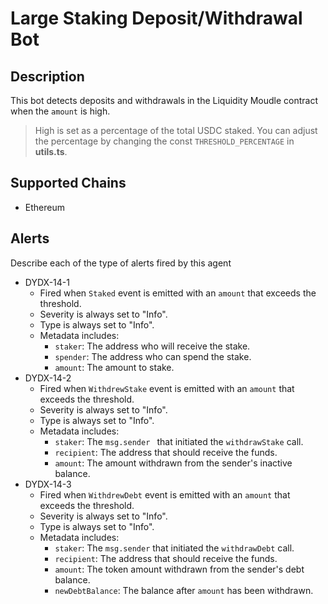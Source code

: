# Large Staking Deposit/Withdrawal Bot

## Description

This bot detects deposits and withdrawals in the Liquidity Moudle contract when the `amount` is high.
> High is set as a percentage of the total USDC staked.
> You can adjust the percentage by changing the const `THRESHOLD_PERCENTAGE` in **utils.ts**. 

## Supported Chains

- Ethereum

## Alerts

Describe each of the type of alerts fired by this agent

- DYDX-14-1
  - Fired when `Staked` event is emitted with an `amount` that exceeds the threshold.
  - Severity is always set to "Info".
  - Type is always set to "Info".
  - Metadata includes:
    - `staker`: The address who will receive the stake.
    - `spender`: The address who can spend the stake.
    - `amount`: The amount to stake.
- DYDX-14-2
  - Fired when `WithdrewStake` event is emitted with an `amount` that exceeds the threshold.
  - Severity is always set to "Info".
  - Type is always set to "Info".
  - Metadata includes:
    - `staker`: The `msg.sender ` that initiated the `withdrawStake` call.
    - `recipient`: The address that should receive the funds.
    - `amount`: The amount withdrawn from the sender's inactive balance.
- DYDX-14-3
  - Fired when `WithdrewDebt` event is emitted with an `amount` that exceeds the threshold.
  - Severity is always set to "Info".
  - Type is always set to "Info".
  - Metadata includes:
    - `staker`: The `msg.sender` that initiated the `withdrawDebt` call.
    - `recipient`: The address that should receive the funds.
    - `amount`: The token amount withdrawn from the sender's debt balance.
    - `newDebtBalance`: The balance after `amount` has been withdrawn.